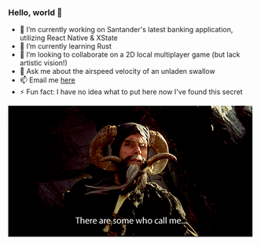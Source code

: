 ### Hello, world 👋

- 🔭 I’m currently working on Santander's latest banking application, utilizing React Native & XState
- 🌱 I’m currently learning Rust
- 👯 I’m looking to collaborate on a 2D local multiplayer game (but lack artistic vision!)
- 💬 Ask me about the airspeed velocity of an unladen swallow
- 📫 Email me [here](mailto:me@timsnow.dev)
- ⚡ Fun fact: I have no idea what to put here now I've found this secret

![](tim.gif)

<!--
**Tim-Snow/Tim-Snow** is a ✨ _special_ ✨ repository because its `README.md` (this file) appears on your GitHub profile.
-->
